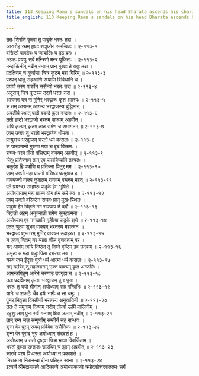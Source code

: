 ```yaml
---
title: 113 Keeping Rama s sandals on his head Bharata ascends his chariot
title_english: 113 Keeping Rama s sandals on his head Bharata ascends his chariot

---
```

ततः शिरसि कृत्वा तु पादुके भरतः तदा ।  
आरुरोह रथम् हृष्टः शत्रुघ्नेन समन्वितः ॥ २-११३-१  
वसिष्ठो वामदेवः च जाबालिः च दृढ व्रतः ।  
अग्रतः प्रययुः सर्वे मन्त्रिणो मन्त्र पूजिताः ॥ २-११३-२  
मन्दाकिनीम् नदीम् रम्याम् प्रान् मुखाः ते ययुः तदा ।  
प्रदक्षिणम् च कुर्वाणाः चित्र कूटम् महा गिरिम् ॥ २-११३-३  
पश्यन् धातु सहस्राणि रम्याणि विविधानि च ।  
प्रययौ तस्य पार्श्वेन ससैन्यो भरतः तदा ॥ २-११३-४  
अदूराच् चित्र कूटस्य ददर्श भरतः तदा ।  
आश्रमम् यत्र स मुनिर् भरद्वाजः कृत आलयः ॥ २-११३-५  
स तम् आश्रमम् आगम्य भरद्वाजस्य बुद्धिमान् ।  
अवतीर्य रथात् पादौ ववन्दे कुल नन्दनः ॥ २-११३-६  
ततो हृष्टो भरद्वाजो भरतम् वाक्यम् अब्रवीत् ।  
अपि कृत्यम् कृतम् तात रामेण च समागतम् ॥ २-११३-७  
एवम् उक्तः तु भरतो भरद्वाजेन धीमता ।  
प्रत्युवाच भरद्वाजम् भरतो धर्म वत्सलः ॥ २-११३-८  
स याच्यमानो गुरुणा मया च दृढ विक्रमः ।  
राघवः परम प्रीतो वसिष्ठम् वाक्यम् अब्रवीत् ॥ २-११३-९  
पितुः प्रतिज्नाम् ताम् एव पालयिष्यामि तत्त्वतः ।  
चतुर्दश हि वर्षाणि य प्रतिज्ना पितुर् मम ॥ २-११३-१०  
एवम् उक्तो महा प्राज्नो वसिष्ठः प्रत्युवाच ह ।  
वाक्यज्नो वाक्य कुशलम् राघवम् वचनम् महत् ॥ २-११३-११  
एते प्रयग्च्छ सम्हृष्टः पादुके हेम भूषिते ।  
अयोध्यायाम् महा प्राज्न योग क्षेम करे तव ॥ २-११३-१२  
एवम् उक्तो वसिष्ठेन राघवः प्रान् मुखः स्थितः ।  
पादुके हेम विकृते मम राज्याय ते ददौ ॥ २-११३-१३  
निवृत्तो अहम् अनुज्नातो रामेण सुमहात्मना ।  
अयोध्याम् एव गग्च्छामि गृहीत्वा पादुके शुभे ॥ २-११३-१४  
एतत् श्रुत्वा शुभम् वाक्यम् भरतस्य महात्मनः ।  
भरद्वाजः शुभतरम् मुनिर् वाक्यम् उदाहरत् ॥ २-११३-१५  
न एतच् चित्रम् नर व्याघ्र शील वृत्तवताम् वर ।  
यद् आर्यम् त्वयि तिष्ठेत् तु निम्ने वृष्टिम् इव उदकम् ॥ २-११३-१६  
अमृतः स महा बाहुः पिता दशरथः तव ।  
यस्य त्वम् ईदृशः पुत्रो धर्म आत्मा धर्म वत्सलः ॥ २-११३-१७  
तम् ऋषिम् तु महात्मानम् उक्त वाक्यम् कृत अन्जलिः ।  
आमन्त्रयितुम् आरेभे चरणाउ उपगृह्य च ॥ २-११३-१८  
ततः प्रदक्षिणम् कृत्वा भरद्वाजम् पुनः पुनः ।  
भरतः तु ययौ श्रीमान् अयोध्याम् सह मन्त्रिभिः ॥ २-११३-१९  
यानैः च शकटैः चैव हयैः नागैः च सा चमूः ।  
पुनर् निवृत्ता विस्तीर्णा भरतस्य अनुयायिनी ॥ २-११३-२०  
ततः ते यमुनाम् दिव्याम् नदीम् तीर्त्वा ऊर्मि मालिनीम् ।  
ददृशुः ताम् पुनः सर्वे गन्गाम् शिव जलाम् नदीम् ॥ २-११३-२१  
ताम् रम्य जल सम्पूर्णाम् सम्तीर्य सह बान्धवः ।  
शृन्ग वेर पुरम् रम्यम् प्रविवेश ससैनिकः ॥ २-११३-२२  
शृन्ग वेर पुराद् भूय अयोध्याम् संददर्श ह ।  
अयोध्याम् च ततो दृष्ट्वा पित्रा भ्रात्रा विवर्जिताम् ।  
भरतो दुह्ख सम्तप्तः सारथिम् च इदम् अब्रवीत् ॥ २-११३-२३  
सारथे पश्य विध्वस्ता अयोध्या न प्रकाशते ।  
निराकारा निरानन्दा दीना प्रतिहत स्वना ॥ २-११३-२४  
इत्यार्षे श्रीमद्रामायणे आदिकाव्ये अयोध्याकाण्डे त्रयोदशोत्तरशततमः सर्गः